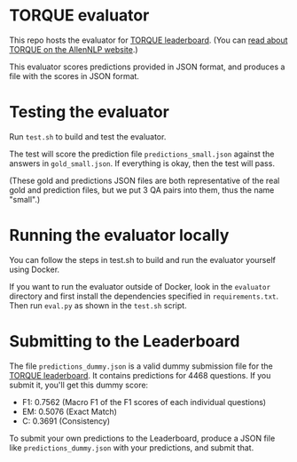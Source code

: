 # TORQUE evaluator

This repo hosts the evaluator for 
[TORQUE leaderboard](https://leaderboard.allenai.org/torque). (You can [read
about TORQUE on the AllenNLP website](https://allennlp.org/torque).)

This evaluator scores predictions provided in JSON format, and produces a file
with the scores in JSON format.

# Testing the evaluator

Run `test.sh` to build and test the evaluator.

The test will score the prediction file `predictions_small.json` against the
answers in `gold_small.json`. If everything is okay, then the test will pass.

(These gold and predictions JSON files are both representative of the real gold
and prediction files, but we put 3 QA pairs into them, thus the name "small".)

# Running the evaluator locally

You can follow the steps in test.sh to build and run the evaluator yourself
using Docker.

If you want to run the evaluator outside of Docker, look in the `evaluator`
directory and first install the dependencies specified in `requirements.txt`.
Then run `eval.py` as shown in the `test.sh` script.

# Submitting to the Leaderboard

The file `predictions_dummy.json` is a valid dummy submission file for the
[TORQUE leaderboard](https://leaderboard.allenai.org/torque). It contains
predictions for 4468 questions. If you submit it, you'll get this dummy score:

* F1: 0.7562 (Macro F1 of the F1 scores of each individual questions)
* EM: 0.5076 (Exact Match)
* C: 0.3691 (Consistency)

To submit your own predictions to the Leaderboard, produce a JSON file like
`predictions_dummy.json` with your predictions, and submit that.
